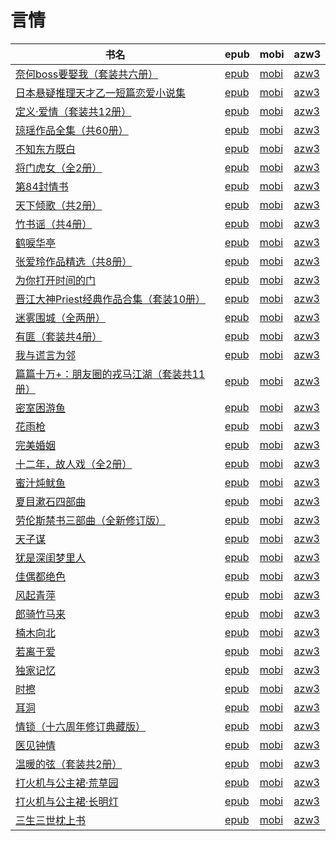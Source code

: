 # 言情

| 书名 | epub | mobi | azw3 |
| --- | --- | --- | --- |
| [奈何boss要娶我（套装共六册）](http://ct.dalanmei.com/f/31084289-771228733-9afd0d) | [epub](http://ct.dalanmei.com/f/31084289-771228733-9afd0d) | [mobi](http://ct.dalanmei.com/f/31084289-771240549-c2d24e) | [azw3](http://ct.dalanmei.com/f/31084289-771232567-770681) |
| [日本悬疑推理天才乙一短篇恋爱小说集](http://ct.dalanmei.com/f/31084289-771229275-a06f48) | [epub](http://ct.dalanmei.com/f/31084289-771229275-a06f48) | [mobi](http://ct.dalanmei.com/f/31084289-771240915-a6e812) | [azw3](http://ct.dalanmei.com/f/31084289-771232944-06748e) |
| [定义·爱情（套装共12册）](http://ct.dalanmei.com/f/31084289-771230338-e74eca) | [epub](http://ct.dalanmei.com/f/31084289-771230338-e74eca) | [mobi](http://ct.dalanmei.com/f/31084289-771246009-540f76) | [azw3](http://ct.dalanmei.com/f/31084289-771235809-6ab363) |
| [琼瑶作品全集（共60册）](http://ct.dalanmei.com/f/31084289-771230512-f4899e) | [epub](http://ct.dalanmei.com/f/31084289-771230512-f4899e) | [mobi](http://ct.dalanmei.com/f/31084289-771246192-a8a895) | [azw3](http://ct.dalanmei.com/f/31084289-771235918-b87c5d) |
| [不知东方既白](None) | [epub](None) | [mobi](None) | [azw3](None) |
| [将门虎女（全2册）](http://ct.dalanmei.com/f/31084289-571648852-f6fa31) | [epub](http://ct.dalanmei.com/f/31084289-571648852-f6fa31) | [mobi](http://ct.dalanmei.com/f/31084289-572120212-775ecd) | [azw3](http://ct.dalanmei.com/f/31084289-572180479-5a5526) |
| [第84封情书](http://ct.dalanmei.com/f/31084289-571528047-cd0da6) | [epub](http://ct.dalanmei.com/f/31084289-571528047-cd0da6) | [mobi](http://ct.dalanmei.com/f/31084289-571792994-48fe53) | [azw3](http://ct.dalanmei.com/f/31084289-572194070-b39db2) |
| [天下倾歌（共2册）](http://ct.dalanmei.com/f/31084289-571537060-01dcfd) | [epub](http://ct.dalanmei.com/f/31084289-571537060-01dcfd) | [mobi](http://ct.dalanmei.com/f/31084289-571805309-8a042d) | [azw3](http://ct.dalanmei.com/f/31084289-572195696-a7381a) |
| [竹书谣（共4册）](http://ct.dalanmei.com/f/31084289-571537794-245195) | [epub](http://ct.dalanmei.com/f/31084289-571537794-245195) | [mobi](http://ct.dalanmei.com/f/31084289-571806129-bd4536) | [azw3](http://ct.dalanmei.com/f/31084289-572195864-f530dd) |
| [鹤唳华亭](None) | [epub](None) | [mobi](None) | [azw3](None) |
| [张爱玲作品精选（共8册）](http://ct.dalanmei.com/f/31084289-571539881-8daeb1) | [epub](http://ct.dalanmei.com/f/31084289-571539881-8daeb1) | [mobi](http://ct.dalanmei.com/f/31084289-571807574-07a58b) | [azw3](http://ct.dalanmei.com/f/31084289-572196145-0dc9b1) |
| [为你打开时间的门](http://ct.dalanmei.com/f/31084289-571550936-7146ca) | [epub](http://ct.dalanmei.com/f/31084289-571550936-7146ca) | [mobi](http://ct.dalanmei.com/f/31084289-571855930-eceea4) | [azw3](http://ct.dalanmei.com/f/31084289-572201951-8ac458) |
| [晋江大神Priest经典作品合集（套装10册）](http://ct.dalanmei.com/f/31084289-571557475-1d7684) | [epub](http://ct.dalanmei.com/f/31084289-571557475-1d7684) | [mobi](http://ct.dalanmei.com/f/31084289-571915255-161ee7) | [azw3](http://ct.dalanmei.com/f/31084289-572203753-ce1c43) |
| [迷雾围城（全两册）](http://ct.dalanmei.com/f/31084289-571558188-647deb) | [epub](http://ct.dalanmei.com/f/31084289-571558188-647deb) | [mobi](http://ct.dalanmei.com/f/31084289-571916478-adbab6) | [azw3](http://ct.dalanmei.com/f/31084289-572203883-474aac) |
| [有匪（套装共4册）](http://ct.dalanmei.com/f/31084289-571558291-a38ba5) | [epub](http://ct.dalanmei.com/f/31084289-571558291-a38ba5) | [mobi](http://ct.dalanmei.com/f/31084289-571916803-b92562) | [azw3](http://ct.dalanmei.com/f/31084289-572203919-dd608a) |
| [我与谎言为邻](http://ct.dalanmei.com/f/31084289-571558766-c434f5) | [epub](http://ct.dalanmei.com/f/31084289-571558766-c434f5) | [mobi](http://ct.dalanmei.com/f/31084289-571918421-65dbf0) | [azw3](http://ct.dalanmei.com/f/31084289-572204068-392154) |
| [篇篇十万+：朋友圈的戎马江湖（套装共11册）](http://ct.dalanmei.com/f/31084289-571559989-444e8e) | [epub](http://ct.dalanmei.com/f/31084289-571559989-444e8e) | [mobi](http://ct.dalanmei.com/f/31084289-571984336-a962b7) | [azw3](http://ct.dalanmei.com/f/31084289-572211921-c0b462) |
| [密室困游鱼](http://ct.dalanmei.com/f/31084289-571607251-0f8489) | [epub](http://ct.dalanmei.com/f/31084289-571607251-0f8489) | [mobi](http://ct.dalanmei.com/f/31084289-571736262-1fa07f) | [azw3](http://ct.dalanmei.com/f/31084289-571914358-dda6d7) |
| [花雨枪](http://ct.dalanmei.com/f/31084289-571605787-9efd16) | [epub](http://ct.dalanmei.com/f/31084289-571605787-9efd16) | [mobi](http://ct.dalanmei.com/f/31084289-571736689-914cdf) | [azw3](http://ct.dalanmei.com/f/31084289-571915262-f0aaf5) |
| [完美婚姻](http://ct.dalanmei.com/f/31084289-571605295-7235be) | [epub](http://ct.dalanmei.com/f/31084289-571605295-7235be) | [mobi](http://ct.dalanmei.com/f/31084289-571736940-0f8e43) | [azw3](http://ct.dalanmei.com/f/31084289-571915895-b7da4a) |
| [十二年，故人戏（全2册）](http://ct.dalanmei.com/f/31084289-571605269-e9a634) | [epub](http://ct.dalanmei.com/f/31084289-571605269-e9a634) | [mobi](http://ct.dalanmei.com/f/31084289-571736961-ceb713) | [azw3](http://ct.dalanmei.com/f/31084289-571915946-d825ca) |
| [蜜汁炖鱿鱼](http://ct.dalanmei.com/f/31084289-571603855-cfb861) | [epub](http://ct.dalanmei.com/f/31084289-571603855-cfb861) | [mobi](http://ct.dalanmei.com/f/31084289-571737388-72ecac) | [azw3](http://ct.dalanmei.com/f/31084289-571916573-4f3e1d) |
| [夏目漱石四部曲](http://ct.dalanmei.com/f/31084289-571600998-4fb801) | [epub](http://ct.dalanmei.com/f/31084289-571600998-4fb801) | [mobi](http://ct.dalanmei.com/f/31084289-571738156-f74043) | [azw3](http://ct.dalanmei.com/f/31084289-571917685-1dc44e) |
| [劳伦斯禁书三部曲（全新修订版）](http://ct.dalanmei.com/f/31084289-571495697-a0b235) | [epub](http://ct.dalanmei.com/f/31084289-571495697-a0b235) | [mobi](http://ct.dalanmei.com/f/31084289-571773723-306452) | [azw3](http://ct.dalanmei.com/f/31084289-571918578-1acd22) |
| [天子谋](http://ct.dalanmei.com/f/31084289-571497759-592c4c) | [epub](http://ct.dalanmei.com/f/31084289-571497759-592c4c) | [mobi](http://ct.dalanmei.com/f/31084289-571774829-55c5dd) | [azw3](http://ct.dalanmei.com/f/31084289-571919394-cba948) |
| [犹是深闺梦里人](http://ct.dalanmei.com/f/31084289-571517559-db8d3e) | [epub](http://ct.dalanmei.com/f/31084289-571517559-db8d3e) | [mobi](http://ct.dalanmei.com/f/31084289-571778241-912629) | [azw3](http://ct.dalanmei.com/f/31084289-571923420-d927d2) |
| [佳偶都绝色](http://ct.dalanmei.com/f/31084289-571593474-e6b681) | [epub](http://ct.dalanmei.com/f/31084289-571593474-e6b681) | [mobi](http://ct.dalanmei.com/f/31084289-572131776-8bdf91) | [azw3](http://ct.dalanmei.com/f/31084289-571987059-1e2bde) |
| [风起青萍](http://ct.dalanmei.com/f/31084289-571593473-84ddaf) | [epub](http://ct.dalanmei.com/f/31084289-571593473-84ddaf) | [mobi](http://ct.dalanmei.com/f/31084289-572131983-bb683b) | [azw3](http://ct.dalanmei.com/f/31084289-571987061-ab3983) |
| [郎骑竹马来](None) | [epub](None) | [mobi](None) | [azw3](None) |
| [楠木向北](None) | [epub](None) | [mobi](None) | [azw3](None) |
| [若离于爱](http://ct.dalanmei.com/f/31084289-571593469-d67b7f) | [epub](http://ct.dalanmei.com/f/31084289-571593469-d67b7f) | [mobi](http://ct.dalanmei.com/f/31084289-572131986-5e04fd) | [azw3](http://ct.dalanmei.com/f/31084289-571987067-2e218e) |
| [独家记忆](http://ct.dalanmei.com/f/31084289-571531226-405bd0) | [epub](http://ct.dalanmei.com/f/31084289-571531226-405bd0) | [mobi](http://ct.dalanmei.com/f/31084289-571797451-ad699b) | [azw3](http://ct.dalanmei.com/f/31084289-571988313-c5498c) |
| [时擦](http://ct.dalanmei.com/f/31084289-571531235-1195a2) | [epub](http://ct.dalanmei.com/f/31084289-571531235-1195a2) | [mobi](http://ct.dalanmei.com/f/31084289-571797529-7b9477) | [azw3](http://ct.dalanmei.com/f/31084289-571988318-1192f6) |
| [耳洞](http://ct.dalanmei.com/f/31084289-571531236-584305) | [epub](http://ct.dalanmei.com/f/31084289-571531236-584305) | [mobi](http://ct.dalanmei.com/f/31084289-571797545-88e44e) | [azw3](http://ct.dalanmei.com/f/31084289-571988324-4f8571) |
| [情锁（十六周年修订典藏版）](http://ct.dalanmei.com/f/31084289-571531748-053c2c) | [epub](http://ct.dalanmei.com/f/31084289-571531748-053c2c) | [mobi](http://ct.dalanmei.com/f/31084289-571799100-cf4dbd) | [azw3](http://ct.dalanmei.com/f/31084289-571988804-47003f) |
| [医见钟情](http://ct.dalanmei.com/f/31084289-571549991-e20b76) | [epub](http://ct.dalanmei.com/f/31084289-571549991-e20b76) | [mobi](http://ct.dalanmei.com/f/31084289-571838627-fe1542) | [azw3](http://ct.dalanmei.com/f/31084289-572066050-41cf54) |
| [温暖的弦（套装共2册）](None) | [epub](None) | [mobi](None) | [azw3](None) |
| [打火机与公主裙·荒草园](None) | [epub](None) | [mobi](None) | [azw3](None) |
| [打火机与公主裙·长明灯](None) | [epub](None) | [mobi](None) | [azw3](None) |
| [三生三世枕上书](http://ct.dalanmei.com/f/31084289-571526255-48461e) | [epub](http://ct.dalanmei.com/f/31084289-571526255-48461e) | [mobi](http://ct.dalanmei.com/f/31084289-571781087-c42631) | [azw3](http://ct.dalanmei.com/f/31084289-571880915-8f7550) |
